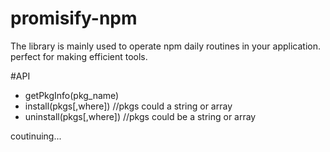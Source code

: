 # promisify-npm
The library is mainly used to operate npm daily routines in your application.  perfect for making efficient tools.

#API

* getPkgInfo(pkg_name)
* install(pkgs[,where]) //pkgs could a string or array
* uninstall(pkgs[,where]) //pkgs could be a string or array

coutinuing...
